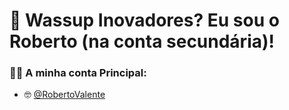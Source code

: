 # 👋 Wassup Inovadores? Eu sou o Roberto (na conta secundária)!

### 👨‍💻 A minha conta Principal:
- 🤓 [@RobertoValente](https://github.com/RobertoValente)

